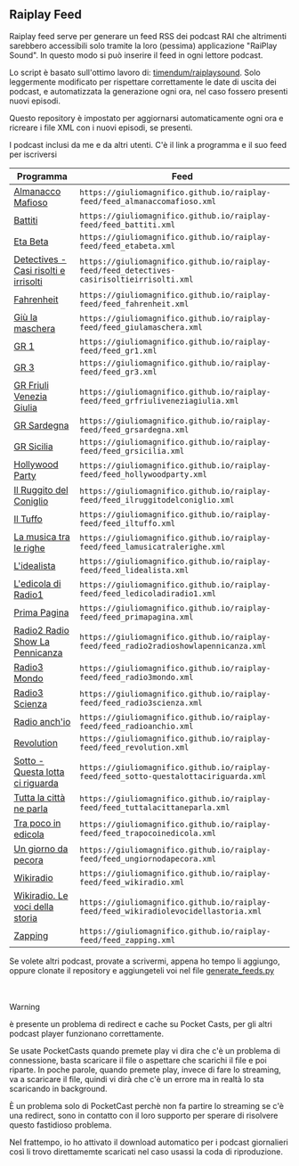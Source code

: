 ## Raiplay Feed

Raiplay feed serve per generare un feed RSS dei podcast RAI che altrimenti sarebbero accessibili solo tramite la loro (pessima) applicazione "RaiPlay Sound". In questo modo si può inserire il feed in ogni lettore podcast.

Lo script è basato sull'ottimo lavoro di: [timendum/raiplaysound](https://github.com/timendum/raiplaysound). Solo leggermente modificato per rispettare correttamente le date di uscita dei podcast, e automatizzata la generazione ogni ora, nel caso fossero presenti nuovi episodi. 

Questo repository è impostato per aggiornarsi automaticamente ogni ora e ricreare i file XML con i nuovi episodi, se presenti. 

I podcast inclusi da me e da altri utenti. C'è il link a programma e il suo feed per iscriversi

| Programma | Feed |
|-----------|------|
| [Almanacco Mafioso](https://www.raiplaysound.it/programmi/almanaccomafioso) | `https://giuliomagnifico.github.io/raiplay-feed/feed_almanaccomafioso.xml` |
| [Battiti](https://www.raiplaysound.it/programmi/battiti) | `https://giuliomagnifico.github.io/raiplay-feed/feed_battiti.xml` |
| [Eta Beta](https://www.raiplaysound.it/programmi/etabeta) | `https://giuliomagnifico.github.io/raiplay-feed/feed_etabeta.xml` |
| [Detectives - Casi risolti e irrisolti](https://www.raiplaysound.it/programmi/detectives-casirisoltieirrisolti) | `https://giuliomagnifico.github.io/raiplay-feed/feed_detectives-casirisoltieirrisolti.xml` |
| [Fahrenheit](https://www.raiplaysound.it/programmi/fahrenheit) | `https://giuliomagnifico.github.io/raiplay-feed/feed_fahrenheit.xml` |
| [Giù la maschera](https://www.raiplaysound.it/programmi/giulamaschera) | `https://giuliomagnifico.github.io/raiplay-feed/feed_giulamaschera.xml` |
| [GR 1](https://www.raiplaysound.it/programmi/gr1) | `https://giuliomagnifico.github.io/raiplay-feed/feed_gr1.xml` |
| [GR 3](https://www.raiplaysound.it/programmi/gr3) | `https://giuliomagnifico.github.io/raiplay-feed/feed_gr3.xml` |
| [GR Friuli Venezia Giulia](https://www.raiplaysound.it/programmi/grfriuliveneziagiulia) | `https://giuliomagnifico.github.io/raiplay-feed/feed_grfriuliveneziagiulia.xml` |
| [GR Sardegna](https://www.raiplaysound.it/programmi/grsardegna) | `https://giuliomagnifico.github.io/raiplay-feed/feed_grsardegna.xml` |
| [GR Sicilia](https://www.raiplaysound.it/programmi/grsicilia) | `https://giuliomagnifico.github.io/raiplay-feed/feed_grsicilia.xml` |
| [Hollywood Party](https://www.raiplaysound.it/programmi/hollywoodparty) | `https://giuliomagnifico.github.io/raiplay-feed/feed_hollywoodparty.xml` |
| [Il Ruggito del Coniglio](https://www.raiplaysound.it/programmi/ilruggitodelconiglio) | `https://giuliomagnifico.github.io/raiplay-feed/feed_ilruggitodelconiglio.xml` |
| [Il Tuffo]([https://www.raiplaysound.it/programmi/ilruggitodelconiglio](https://www.raiplaysound.it/programmi/iltuffo)) | `https://giuliomagnifico.github.io/raiplay-feed/feed_iltuffo.xml` |
| [La musica tra le righe](https://www.raiplaysound.it/programmi/lamusicatralerighe) | `https://giuliomagnifico.github.io/raiplay-feed/feed_lamusicatralerighe.xml` |
| [L'idealista](https://www.raiplaysound.it/programmi/lidealista) | `https://giuliomagnifico.github.io/raiplay-feed/feed_lidealista.xml` |
| [L'edicola di Radio1](https://www.raiplaysound.it/programmi/ledicoladiradio1) | `https://giuliomagnifico.github.io/raiplay-feed/feed_ledicoladiradio1.xml` |
| [Prima Pagina](https://www.raiplaysound.it/programmi/primapagina) | `https://giuliomagnifico.github.io/raiplay-feed/feed_primapagina.xml` |
| [Radio2 Radio Show La Pennicanza](https://www.raiplaysound.it/programmi/radio2radioshowlapennicanza) | `https://giuliomagnifico.github.io/raiplay-feed/feed_radio2radioshowlapennicanza.xml` |
| [Radio3 Mondo](https://www.raiplaysound.it/programmi/radio3mondo) | `https://giuliomagnifico.github.io/raiplay-feed/feed_radio3mondo.xml` |
| [Radio3 Scienza](https://www.raiplaysound.it/programmi/radio3scienza) | `https://giuliomagnifico.github.io/raiplay-feed/feed_radio3scienza.xml` |
| [Radio anch'io](https://www.raiplaysound.it/programmi/radioanchio) | `https://giuliomagnifico.github.io/raiplay-feed/feed_radioanchio.xml` |
| [Revolution](https://www.raiplaysound.it/programmi/revolution) | `https://giuliomagnifico.github.io/raiplay-feed/feed_revolution.xml` |
| [Sotto - Questa lotta ci riguarda](https://www.raiplaysound.it/programmi/sotto-questalottaciriguarda) | `https://giuliomagnifico.github.io/raiplay-feed/feed_sotto-questalottaciriguarda.xml` |
| [Tutta la città ne parla](https://www.raiplaysound.it/programmi/tuttalacittaneparla) | `https://giuliomagnifico.github.io/raiplay-feed/feed_tuttalacittaneparla.xml` |
| [Tra poco in edicola](https://www.raiplaysound.it/programmi/trapocoinedicola) | `https://giuliomagnifico.github.io/raiplay-feed/feed_trapocoinedicola.xml` |
| [Un giorno da pecora](https://www.raiplaysound.it/programmi/ungiornodapecora) | `https://giuliomagnifico.github.io/raiplay-feed/feed_ungiornodapecora.xml` |
| [Wikiradio](https://www.raiplaysound.it/programmi/wikiradio) | `https://giuliomagnifico.github.io/raiplay-feed/feed_wikiradio.xml` |
| [Wikiradio. Le voci della storia](https://www.raiplaysound.it/programmi/wikiradiolevocidellastoria) | `https://giuliomagnifico.github.io/raiplay-feed/feed_wikiradiolevocidellastoria.xml` |
| [Zapping](https://www.raiplaysound.it/programmi/zapping) | `https://giuliomagnifico.github.io/raiplay-feed/feed_zapping.xml` |

Se volete altri podcast, provate a scrivermi, appena ho tempo li aggiungo, oppure clonate il repository e aggiungeteli voi nel file [generate_feeds.py](https://github.com/giuliomagnifico/raiplay-feed/blob/main/scripts/generate_feeds.py)
<br><br><br>


>[!WARNING]
>è presente un problema di redirect e cache su Pocket Casts, per gli altri podcast player funzionano correttamente. 
>
>Se usate PocketCasts quando premete play vi dira che c'è un problema di connessione, basta scaricare il file o aspettare che scarichi il file e poi riparte. In poche parole, quando premete play, invece di fare lo streaming, va a scaricare il file, quindi vi dirà che c'è un errore ma in realtà lo sta scaricando in background. 
>
>È un problema solo di PocketCast perchè non fa partire lo streaming se c'è una redirect, sono in contatto con il loro supporto per sperare di risolvere questo fastidioso problema. 
>
>Nel frattempo, io ho attivato il download automatico per i podcast giornalieri così li trovo direttamemte scaricati nel caso usassi la coda di riproduzione. 

